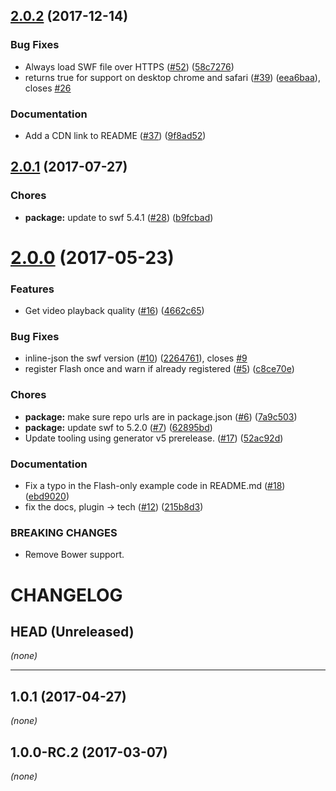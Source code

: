 <a name="2.0.2"></a>
## [2.0.2](https://github.com/videojs/videojs-flash/compare/v2.0.1...v2.0.2) (2017-12-14)

### Bug Fixes

* Always load SWF file over HTTPS ([#52](https://github.com/videojs/videojs-flash/issues/52)) ([58c7276](https://github.com/videojs/videojs-flash/commit/58c7276))
* returns true for support on desktop chrome and safari ([#39](https://github.com/videojs/videojs-flash/issues/39)) ([eea6baa](https://github.com/videojs/videojs-flash/commit/eea6baa)), closes [#26](https://github.com/videojs/videojs-flash/issues/26)

### Documentation

* Add a CDN link to README ([#37](https://github.com/videojs/videojs-flash/issues/37)) ([9f8ad52](https://github.com/videojs/videojs-flash/commit/9f8ad52))

<a name="2.0.1"></a>
## [2.0.1](https://github.com/videojs/videojs-flash/compare/v2.0.0...v2.0.1) (2017-07-27)

### Chores

* **package:** update to swf 5.4.1 ([#28](https://github.com/videojs/videojs-flash/issues/28)) ([b9fcbad](https://github.com/videojs/videojs-flash/commit/b9fcbad))

<a name="2.0.0"></a>
# [2.0.0](https://github.com/videojs/videojs-flash/compare/v1.0.0-RC.0...v2.0.0) (2017-05-23)

### Features

* Get video playback quality ([#16](https://github.com/videojs/videojs-flash/issues/16)) ([4662c65](https://github.com/videojs/videojs-flash/commit/4662c65))

### Bug Fixes

* inline-json the swf version ([#10](https://github.com/videojs/videojs-flash/issues/10)) ([2264761](https://github.com/videojs/videojs-flash/commit/2264761)), closes [#9](https://github.com/videojs/videojs-flash/issues/9)
* register Flash once and warn if already registered ([#5](https://github.com/videojs/videojs-flash/issues/5)) ([c8ce70e](https://github.com/videojs/videojs-flash/commit/c8ce70e))

### Chores

* **package:** make sure repo urls are in package.json ([#6](https://github.com/videojs/videojs-flash/issues/6)) ([7a9c503](https://github.com/videojs/videojs-flash/commit/7a9c503))
* **package:** update swf to 5.2.0 ([#7](https://github.com/videojs/videojs-flash/issues/7)) ([62895bd](https://github.com/videojs/videojs-flash/commit/62895bd))
* Update tooling using generator v5 prerelease. ([#17](https://github.com/videojs/videojs-flash/issues/17)) ([52ac92d](https://github.com/videojs/videojs-flash/commit/52ac92d))

### Documentation

* Fix a typo in the Flash-only example code in README.md ([#18](https://github.com/videojs/videojs-flash/issues/18)) ([ebd9020](https://github.com/videojs/videojs-flash/commit/ebd9020))
* fix the docs, plugin -> tech ([#12](https://github.com/videojs/videojs-flash/issues/12)) ([215b8d3](https://github.com/videojs/videojs-flash/commit/215b8d3))


### BREAKING CHANGES

* Remove Bower support.

CHANGELOG
=========

## HEAD (Unreleased)
_(none)_

--------------------

## 1.0.1 (2017-04-27)
_(none)_

## 1.0.0-RC.2 (2017-03-07)
_(none)_

